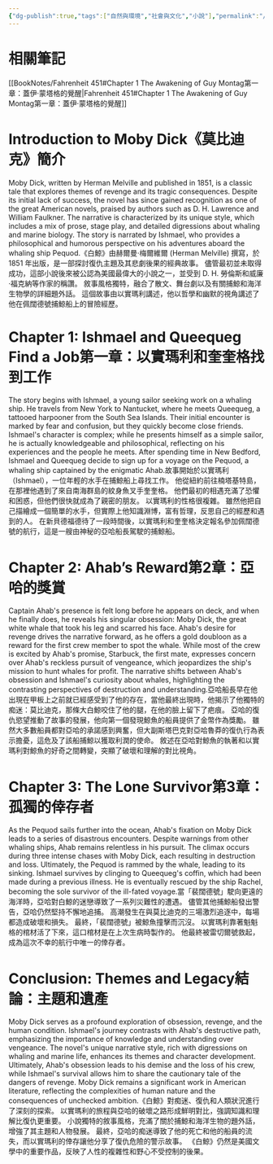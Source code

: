 ```yaml
---
{"dg-publish":true,"tags":["自然與環境","社會與文化","小說"],"permalink":"/book-notes/moby-dick/","dgPassFrontmatter":true,"created":"2024-11-24T10:41:52.687+08:00","updated":"2024-11-28T13:16:57.269+08:00"}
---
```


# 相關筆記
[[BookNotes/Fahrenheit 451#Chapter 1 The Awakening of Guy Montag第一章：蓋伊‧蒙塔格的覺醒\|Fahrenheit 451#Chapter 1 The Awakening of Guy Montag第一章：蓋伊‧蒙塔格的覺醒]]
# Introduction to Moby Dick《莫比迪克》簡介

Moby Dick, written by Herman Melville and published in 1851, is a classic tale that explores themes of revenge and its tragic consequences. Despite its initial lack of success, the novel has since gained recognition as one of the great American novels, praised by authors such as D. H. Lawrence and William Faulkner. The narrative is characterized by its unique style, which includes a mix of prose, stage play, and detailed digressions about whaling and marine biology. The story is narrated by Ishmael, who provides a philosophical and humorous perspective on his adventures aboard the whaling ship Pequod.《白鯨》由赫爾曼·梅爾維爾 (Herman Melville) 撰寫，於 1851 年出版，是一部探討復仇主題及其悲劇後果的經典故事。 儘管最初並未取得成功，這部小說後來被公認為美國最偉大的小說之一，並受到 D. H. 勞倫斯和威廉·福克納等作家的稱讚。 敘事風格獨特，融合了散文、舞台劇以及有關捕鯨和海洋生物學的詳細題外話。 這個故事由以實瑪利講述，他以哲學和幽默的視角講述了他在佩闊德號捕鯨船上的冒險經歷。

# Chapter 1: Ishmael and Queequeg Find a Job第一章：以實瑪利和奎奎格找到工作

The story begins with Ishmael, a young sailor seeking work on a whaling ship. He travels from New York to Nantucket, where he meets Queequeg, a tattooed harpooner from the South Sea Islands. Their initial encounter is marked by fear and confusion, but they quickly become close friends. Ishmael's character is complex; while he presents himself as a simple sailor, he is actually knowledgeable and philosophical, reflecting on his experiences and the people he meets. After spending time in New Bedford, Ishmael and Queequeg decide to sign up for a voyage on the Pequod, a whaling ship captained by the enigmatic Ahab.故事開始於以實瑪利（Ishmael），一位年輕的水手在捕鯨船上尋找工作。 他從紐約前往楠塔基特島，在那裡他遇到了來自南海群島的紋身魚叉手奎奎格。 他們最初的相遇充滿了恐懼和困惑，但他們很快就成為了親密的朋友。 以實瑪利的性格很複雜。 雖然他把自己描繪成一個簡單的水手，但實際上他知識淵博，富有哲理，反思自己的經歷和遇到的人。 在新貝德福德待了一段時間後，以實瑪利和奎奎格決定報名參加佩闊德號的航行，這是一艘由神秘的亞哈船長駕駛的捕鯨船。

# Chapter 2: Ahab’s Reward第2章：亞哈的獎賞

Captain Ahab's presence is felt long before he appears on deck, and when he finally does, he reveals his singular obsession: Moby Dick, the great white whale that took his leg and scarred his face. Ahab's desire for revenge drives the narrative forward, as he offers a gold doubloon as a reward for the first crew member to spot the whale. While most of the crew is excited by Ahab's promise, Starbuck, the first mate, expresses concern over Ahab's reckless pursuit of vengeance, which jeopardizes the ship's mission to hunt whales for profit. The narrative shifts between Ahab's obsession and Ishmael's curiosity about whales, highlighting the contrasting perspectives of destruction and understanding.亞哈船長早在他出現在甲板上之前就已經感受到了他的存在，當他最終出現時，他揭示了他獨特的痴迷：莫比迪克，那條大白鯨咬住了他的腿，在他的臉上留下了疤痕。 亞哈的復仇慾望推動了故事的發展，他向第一個發現鯨魚的船員提供了金幣作為獎勵。 雖然大多數船員都對亞哈的承諾感到興奮，但大副斯塔巴克對亞哈魯莽的復仇行為表示擔憂，這危及了該船捕鯨以獲取利潤的使命。 敘述在亞哈對鯨魚的執著和以實瑪利對鯨魚的好奇之間轉變，突顯了破壞和理解的對比視角。

# Chapter 3: The Lone Survivor第3章：孤獨的倖存者

As the Pequod sails further into the ocean, Ahab's fixation on Moby Dick leads to a series of disastrous encounters. Despite warnings from other whaling ships, Ahab remains relentless in his pursuit. The climax occurs during three intense chases with Moby Dick, each resulting in destruction and loss. Ultimately, the Pequod is rammed by the whale, leading to its sinking. Ishmael survives by clinging to Queequeg's coffin, which had been made during a previous illness. He is eventually rescued by the ship Rachel, becoming the sole survivor of the ill-fated voyage.當「裴闊德號」駛向更遠的海洋時，亞哈對白鯨的迷戀導致了一系列災難性的遭遇。 儘管其他捕鯨船發出警告，亞哈仍然堅持不懈地追捕。 高潮發生在與莫比迪克的三場激烈追逐中，每場都造成破壞和損失。 最終，「裴闊德號」被鯨魚撞擊而沉沒。 以實瑪利靠著魁魁格的棺材活了下來，這口棺材是在上次生病時製作的。 他最終被雷切爾號救起，成為這次不幸的航行中唯一的倖存者。

# Conclusion: Themes and Legacy結論：主題和遺產

Moby Dick serves as a profound exploration of obsession, revenge, and the human condition. Ishmael's journey contrasts with Ahab's destructive path, emphasizing the importance of knowledge and understanding over vengeance. The novel's unique narrative style, rich with digressions on whaling and marine life, enhances its themes and character development. Ultimately, Ahab's obsession leads to his demise and the loss of his crew, while Ishmael's survival allows him to share the cautionary tale of the dangers of revenge. Moby Dick remains a significant work in American literature, reflecting the complexities of human nature and the consequences of unchecked ambition.《白鯨》對痴迷、復仇和人類狀況進行了深刻的探索。 以實瑪利的旅程與亞哈的破壞之路形成鮮明對比，強調知識和理解比復仇更重要。 小說獨特的敘事風格，充滿了關於捕鯨和海洋生物的題外話，增強了其主題和人物發展。 最終，亞哈的痴迷導致了他的死亡和他的船員的流失，而以實瑪利的倖存讓他分享了復仇危險的警示故事。 《白鯨》仍然是美國文學中的重要作品，反映了人性的複雜性和野心不受控制的後果。